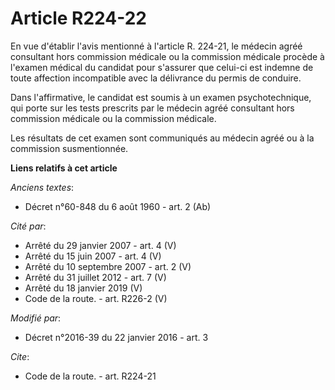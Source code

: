 # Article R224-22

En vue d'établir l'avis mentionné à l'article R. 224-21, le médecin agréé consultant hors commission médicale ou la
commission médicale procède à l'examen médical du candidat pour s'assurer que celui-ci est indemne de toute affection
incompatible avec la délivrance du permis de conduire. 

Dans l'affirmative, le candidat est soumis à un examen psychotechnique, qui porte sur les tests prescrits par le médecin
agréé consultant hors commission médicale ou la commission médicale. 

Les résultats de cet examen sont communiqués au médecin agréé ou à la commission susmentionnée.

**Liens relatifs à cet article**

_Anciens textes_:

  - Décret n°60-848 du 6 août 1960 - art. 2 (Ab)

_Cité par_:

  - Arrêté du 29 janvier 2007 - art. 4 (V)
  - Arrêté du 15 juin 2007 - art. 4 (V)
  - Arrêté du 10 septembre 2007 - art. 2 (V)
  - Arrêté du 31 juillet 2012 - art. 7 (V)
  - Arrêté du 18 janvier 2019 (V)
  - Code de la route. - art. R226-2 (V)

_Modifié par_:

  - Décret n°2016-39 du 22 janvier 2016 - art. 3

_Cite_:

  - Code de la route. - art. R224-21
